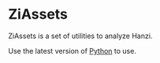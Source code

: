# ZiAssets

ZiAssets is a set of utilities to analyze Hanzi.

Use the latest version of [Python] to use.

[Python]: https://www.python.org
